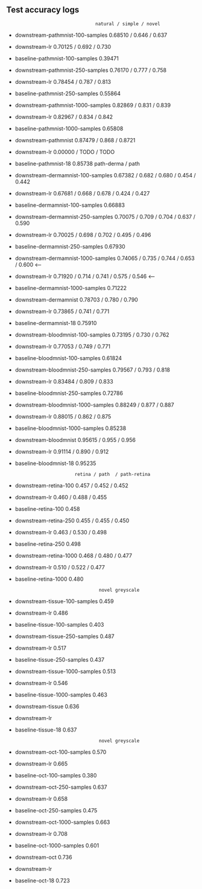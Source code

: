 ## Test accuracy logs

                                     natural / simple / novel
- downstream-pathmnist-100-samples   0.68510 / 0.646  / 0.637
- downstream-lr                      0.70125 / 0.692  / 0.730
- baseline-pathmnist-100-samples     0.39471
- downstream-pathmnist-250-samples   0.76170 / 0.777  / 0.758
- downstream-lr                      0.78454 / 0.787  / 0.813
- baseline-pathmnist-250-samples     0.55864
- downstream-pathmnist-1000-samples  0.82869 / 0.831 / 0.839
- downstream-lr                      0.82967 / 0.834 / 0.842
- baseline-pathmnist-1000-samples    0.65808
- downstream-pathmnist               0.87479 / 0.868 / 0.8721
- downstream-lr                      0.00000 / TODO  / TODO
- baseline-pathmnist-18              0.85738
                                                               path-derma / path
- downstream-dermamnist-100-samples  0.67382 / 0.682 / 0.680 / 0.454      / 0.442
- downstream-lr                      0.67681 / 0.668 / 0.678 / 0.424      / 0.427
- baseline-dermamnist-100-samples    0.66883
- downstream-dermamnist-250-samples  0.70075 / 0.709 / 0.704 / 0.637      / 0.590
- downstream-lr                      0.70025 / 0.698 / 0.702 / 0.495      / 0.496
- baseline-dermamnist-250-samples    0.67930
- downstream-dermamnist-1000-samples 0.74065 / 0.735 / 0.744 / 0.653      / 0.600 <--
- downstream-lr                      0.71920 / 0.714 / 0.741 / 0.575      / 0.546 <--
- baseline-dermamnist-1000-samples   0.71222
- downstream-dermamnist              0.78703 / 0.780 / 0.790
- downstream-lr                      0.73865 / 0.741 / 0.771
- baseline-dermamnist-18             0.75910

- downstream-bloodmnist-100-samples  0.73195 / 0.730 / 0.762
- downstream-lr                      0.77053 / 0.749 / 0.771
- baseline-bloodmnist-100-samples    0.61824
- downstream-bloodmnist-250-samples  0.79567 / 0.793 / 0.818
- downstream-lr                      0.83484 / 0.809 / 0.833
- baseline-bloodmnist-250-samples    0.72786
- downstream-bloodmnist-1000-samples 0.88249 / 0.877 / 0.887
- downstream-lr                      0.88015 / 0.862 / 0.875
- baseline-bloodmnist-1000-samples   0.85238
- downstream-bloodmnist              0.95615 / 0.955 / 0.956
- downstream-lr                      0.91114 / 0.890 / 0.912
- baseline-bloodmnist-18             0.95235

                            retina / path  / path-retina
- downstream-retina-100     0.457  / 0.452 / 0.452
- downstream-lr             0.460  / 0.488 / 0.455
- baseline-retina-100       0.458
- downstream-retina-250     0.455  / 0.455 / 0.450
- downstream-lr             0.463  / 0.530 / 0.498
- baseline-retina-250       0.498
- downstream-retina-1000    0.468  / 0.480 / 0.477
- downstream-lr             0.510  / 0.522 / 0.477
- baseline-retina-1000      0.480

                                     novel greyscale
- downstream-tissue-100-samples      0.459
- downstream-lr                      0.486
- baseline-tissue-100-samples        0.403
- downstream-tissue-250-samples      0.487
- downstream-lr                      0.517
- baseline-tissue-250-samples        0.437
- downstream-tissue-1000-samples     0.513
- downstream-lr                      0.546
- baseline-tissue-1000-samples       0.463
- downstream-tissue                  0.636
- downstream-lr                      
- baseline-tissue-18                 0.637

                                     novel greyscale
- downstream-oct-100-samples         0.570
- downstream-lr                      0.665
- baseline-oct-100-samples           0.380
- downstream-oct-250-samples         0.637
- downstream-lr                      0.658
- baseline-oct-250-samples           0.475
- downstream-oct-1000-samples        0.663
- downstream-lr                      0.708
- baseline-oct-1000-samples          0.601
- downstream-oct                     0.736
- downstream-lr                      
- baseline-oct-18                    0.723

